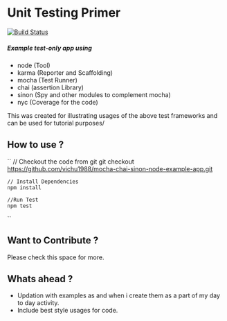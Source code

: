 # Unit Testing Primer

[![Build Status](https://travis-ci.org/vichu1988/mocha-chai-sinon-node-example-app.svg?branch=master)](https://travis-ci.org/vichu1988/mocha-chai-sinon-node-example-app)

##### Example test-only app using
 - node     (Tool)
 - karma    (Reporter and Scaffolding)
 - mocha    (Test Runner)
 - chai     (assertion Library)
 - sinon    (Spy and other modules to complement mocha)
 - nyc      (Coverage for the code)

 This was created for illustrating usages of the above test frameworks and can be used for tutorial purposes/

## How to use ?

`` 
    // Checkout the code from git
    git checkout https://github.com/vichu1988/mocha-chai-sinon-node-example-app.git

    // Install Dependencies
    npm install

    //Run Test
    npm test
``


## Want to Contribute ?

Please check this space for more.


## Whats ahead ?

  - Updation with examples as and when i create them as a part of my day to day activity.
  - Include best style usages for code.
